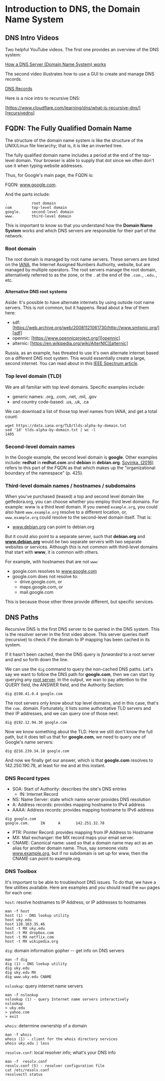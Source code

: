 # Introduction to DNS, the Domain Name System

## DNS Intro Videos

Two helpful YouTube videos. The first one provides an overview of the DNS system:

[How a DNS Server (Domain Name System) works][howdns]

The second video illustrates how to use a GUI to create and manage DNS records.

[DNS Records][dnsrecords]

Here is a nice intro to recursive DNS:

[https://www.cloudflare.com/learning/dns/what-is-recursive-dns/][recursivedns]

## FQDN: The Fully Qualified Domain Name

The structure of the domain name system is like the structure of the UNIX/Linux file hierarchy; that is, it is like an inverted tree.

The fully qualified domain name includes a period at the end of the top-level domain. Your browser is able to supply that dot since we often don't use it when typing website addresses.

Thus, for Google's main page, the FQDN is:

FQDN: www.google.com.

And the parts include:

```
.           root domain
com         top-level domain
google.     second-level domain
www.        third-level domain
```

This is important to know so that you understand how the **Domain Name System** works and which DNS servers are responsible for their part of the network.

### Root domain

The root domain is managed by root name servers. These servers are listed on the [IANA][rootiana], the Internet Assigned Numbers Authority, website, but are managed by multiple operators. The root servers manage the root domain, alternatively referred to as the zone, or the ``.`` at the end of the ``.com.``, ``.edu.``, etc.

#### Alternative DNS root systems

Aside: It's possible to have alternate internets by using outside root name servers. This is not common, but it happens. Read about a few of them here:

* sdf: [https://web.archive.org/web/20081121061730/http://www.smtpnic.org/][sdf]
* opennic: [https://www.opennicproject.org/][opennic]
* alternic: [https://en.wikipedia.org/wiki/AlterNIC][alternic]

Russia, as an example, has threated to use it's own alternate internet based on a different DNS root system. This would essentially create a large, second internet. You can read about in this [IEEE Spectrum article][ieeerussia].

### Top level domain (TLD)

We are all familiar with top level domains. Specific examples include:

* generic names: .org, .com, .net, .mil, .gov
* and country code-based: .us, .uk, .ca

We can download a list of those top level names from IANA, and get a total count:

```
wget https://data.iana.org/TLD/tlds-alpha-by-domain.txt
sed '1d' tlds-alpha-by-domain.txt | wc -l
1495
```

### Second-level domain names

In the Google example, the second level domain is **google**. Other examples include: **redhat** in **redhat.com** and **debian** in **debian.org**. [Soyinka, (2016)][soyinka2] refers to this part of the FQDN as that which makes up the "organizational boundary of the namespace" (p. 425).

### Third-level domain names / hostnames / subdomains

When you've purchased (leased) a top and second level domain like getfedora.org, you can choose whether you employ third level domains. For example: www is a third level domain. If you owned ``example.org``, you could also have ``www.example.org`` resolve to a different location, or, ``www.example.org`` could resolve to the second-level domain itself. That is:

* www.debian.org can point to debian.org

But it could also point to a separate server, such that **debian.org** and **www.debian.org** would be two separate servers with two separate websites or services. Although this is not common with third-level domains that start with **www**, it is common with others.

For example, with hostnames that are not ``www``:

* google.com resolves to www.google.com
* google.com does not resolve to:
    * drive.google.com, or
    * maps.google.com, or
    * mail.google.com

This is because those other three provide different, but specific services.

## DNS Paths 

Recursive DNS is the first DNS server to be queried in the DNS system. This is the resolver server in the first video above. This server queries itself (recursive) to check if the domain to IP mapping has been cached in its system.

If it hasn't been cached, then the DNS query is *forwarded* to a root server and and so forth down the line.

We can use the ``dig`` command to query the non-cached DNS paths. Let's say we want to follow the DNS path for **google.com**, then we can start by querying any [root server][rootiana]. In the output, we wan to pay attention to the QUERY field, the ANSWER field, and the Authority Section:

```
dig @198.41.0.4 google.com 
```

The root servers only know about top level domains, and in this case, that's the ``com.`` domain. Fortunately, it lists some authoritative TLD servers and their IP addresses, and we can query one of those next:

```
dig @192.12.94.30 google.com
```

Now we know something about the TLD. Here we still don't know the full path, but it does tell us that for **google.com**, we need to query one of Google's name servers:

```
dig @216.239.34.10 google.com
```

And now we finally get our answer, which is that **google.com** resolves to 142.250.190.78, at least for me and at this instant.

### DNS Record types

* SOA:    Start of Authority: describes the site's DNS entries
    * IN:     Internet Record
* NS:     Name Server: state which name server provides DNS resolution
* A:      Address records: provides mapping hostname to IPv4 address
* AAAA:   Address records: provides mapping hostname to IPv6 address

```
dig google.com
google.com.     IN      A       142.251.32.78
```

* PTR:    Pointer Record: provides mapping from IP Address to Hostname
* MX:     Mail exchanger: the MX record maps your email server.
* CNAME:  Canonical name: used so that a domain name may act as an alias for another domain name. Thus, say someone visits www.example.org, but if no subdomain is set up for www, then the CNAME can point to example.org.

### DNS Toolbox

It's important to be able to troubleshoot DNS issues. To do that, we have a few utilities available. Here are examples and you should read the ``man`` pages for each one:

``host``: resolve hostnames to IP Address; or IP addresses to hostnames

```
man -f host
host (1) - DNS lookup utility
host uky.edu
host 128.163.35.46
host -t MX uky.edu
host -t MX dropbox.com
host -t MX netflix.com
host -t MX wikipedia.org
```

``dig``: domain information gopher -- get info on DNS servers

```
man -f dig
dig (1) - DNS lookup utility
dig uky.edu
dig uky.edu MX
dig www.uky.edu CNAME
```

``nslookup``: query internet name servers

```
man -f nslookup
nslookup (1) - query Internet name servers interactively
nslookup
> uky.edu
> yahoo.com
> exit
```

``whois``: determine ownership of a domain

```
man -f whois
whois (1) - client for the whois directory services
whois uky.edu | less
```

``resolve.conf``: local resolver info; what's your DNS info

```
man -f  resolv.conf
resolv.conf (5) - resolver configuration file
cat /etc/resolv.conf
resolvectl status
```

[howdns]:https://www.youtube.com/watch?v=mpQZVYPuDGU
[dnsrecords]:https://www.youtube.com/watch?v=cwT82ibOM2Q
[recursivedns]:https://www.cloudflare.com/learning/dns/what-is-recursive-dns/
[sdf]:https://web.archive.org/web/20081121061730/http://www.smtpnic.org/
[opennic]:https://www.opennicproject.org/
[alternic]:https://en.wikipedia.org/wiki/AlterNIC
[ieeerussia]:https://spectrum.ieee.org/tech-talk/telecom/internet/could-russia-really-build-its-own-alternate-internet
[soyinka2]:https://www.amazon.com/Linux-Administration-Beginners-Guide-Seventh/dp/0071845364
[rootiana]:https://www.iana.org/domains/root/servers
